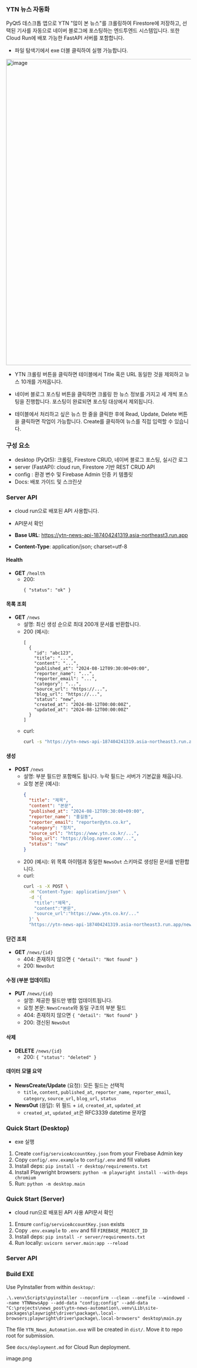 ### YTN 뉴스 자동화

PyQt5 데스크톱 앱으로 YTN "많이 본 뉴스"를 크롤링하여 Firestore에 저장하고, 선택된 기사를 자동으로 네이버 블로그에 포스팅하는 엔드투엔드 시스템입니다. 또한 Cloud Run에 배포 가능한 FastAPI 서버를 포함합니다.

- 파일 탐색기에서 exe 더블 클릭하여 실행 가능합니다.
<img width="1198" height="832" alt="image" src="https://github.com/user-attachments/assets/a528f1af-8ed0-4f0b-9b05-afdf1898ba74" />


- YTN 크롤링 버튼을 클릭하면 테이블에서  Title 혹은 URL 동일한 것을 제외하고  뉴스 10개를 가져옵니다.

- 네이버 블로그 포스팅 버튼을 클릭하면 크롤링 한 뉴스 정보를 가지고 세 개씩 포스팅을 진행합니다. 포스팅이 완료되면 포스팅 대상에서 제외됩니다.

- 테이블에서 처리하고 싶은 뉴스 한 줄을 클릭한 후에 Read, Update, Delete 버튼을 클릭하면 작업이 가능합니다. Create를 클릭하여 뉴스를 직접 입력할 수 있습니다.



### 구성 요소
- desktop (PyQt5): 크롤링, Firestore CRUD, 네이버 블로그 포스팅, 실시간 로그
- server (FastAPI): cloud run, Firestore 기반 REST CRUD API
- config : 환경 변수 및 Firebase Admin 인증 키 템플릿
- Docs: 배포 가이드 및 스크린샷


###  Server API

- cloud run으로 배포된 API 사용합니다.
- API문서 확인

- **Base URL**: https://ytn-news-api-187404241319.asia-northeast3.run.app
- **Content-Type**: application/json; charset=utf-8

#### Health
- **GET** `/health`
  - 200:
    ```
    { "status": "ok" }
    ```

#### 목록 조회
- **GET** `/news`
  - 설명: 최신 생성 순으로 최대 200개 문서를 반환합니다.
  - 200 (예시):
    ```
    [
      {
        "id": "abc123",
        "title": "...",
        "content": "...",
        "published_at": "2024-08-12T09:30:00+09:00",
        "reporter_name": "...",
        "reporter_email": "...",
        "category": "...",
        "source_url": "https://...",
        "blog_url": "https://...",
        "status": "new",
        "created_at": "2024-08-12T00:00:00Z",
        "updated_at": "2024-08-12T00:00:00Z"
      }
    ]
    ```
  - curl:
    ```bash
    curl -s "https://ytn-news-api-187404241319.asia-northeast3.run.app/news"
    ```

#### 생성
- **POST** `/news`
  - 설명: 부분 필드만 포함해도 됩니다. 누락 필드는 서버가 기본값을 채웁니다.
  - 요청 본문 (예시):
    ```json
    {
      "title": "제목",
      "content": "본문",
      "published_at": "2024-08-12T09:30:00+09:00",
      "reporter_name": "홍길동",
      "reporter_email": "reporter@ytn.co.kr",
      "category": "정치",
      "source_url": "https://www.ytn.co.kr/...",
      "blog_url": "https://blog.naver.com/...",
      "status": "new"
    }
    ```
  - 200 (예시): 위 목록 아이템과 동일한 `NewsOut` 스키마로 생성된 문서를 반환합니다.
  - curl:
    ```bash
    curl -s -X POST \
      -H "Content-Type: application/json" \
      -d '{
        "title":"제목",
        "content":"본문",
        "source_url":"https://www.ytn.co.kr/..."
      }' \
      "https://ytn-news-api-187404241319.asia-northeast3.run.app/news"
    ```

#### 단건 조회
- **GET** `/news/{id}`
  - 404: 존재하지 않으면 `{ "detail": "Not found" }`
  - 200: `NewsOut`

#### 수정 (부분 업데이트)
- **PUT** `/news/{id}`
  - 설명: 제공한 필드만 병합 업데이트됩니다.
  - 요청 본문: `NewsCreate`와 동일 구조의 부분 필드
  - 404: 존재하지 않으면 `{ "detail": "Not found" }`
  - 200: 갱신된 `NewsOut`

#### 삭제
- **DELETE** `/news/{id}`
  - 200: `{ "status": "deleted" }`

#### 데이터 모델 요약
- **NewsCreate/Update** (요청): 모든 필드는 선택적
  - `title`, `content`, `published_at`, `reporter_name`, `reporter_email`, `category`, `source_url`, `blog_url`, `status`
- **NewsOut** (응답): 위 필드 + `id`, `created_at`, `updated_at`
  - `created_at`, `updated_at`은 RFC3339 datetime 문자열





### Quick Start (Desktop)
- exe 실행 

1) Create `config/serviceAccountKey.json` from your Firebase Admin key
2) Copy `config/.env.example` to `config/.env` and fill values
3) Install deps: `pip install -r desktop/requirements.txt`
4) Install Playwright browsers: `python -m playwright install --with-deps chromium`
5) Run: `python -m desktop.main`

### Quick Start (Server)
- cloud run으로 배포된 API 사용  API문서 확인

1) Ensure `config/serviceAccountKey.json` exists
2) Copy `.env.example` to `.env` and fill `FIREBASE_PROJECT_ID`
3) Install deps: `pip install -r server/requirements.txt`
4) Run locally: `uvicorn server.main:app --reload`

### Server API

### Build EXE
Use PyInstaller from within `desktop/`:
```
.\.venv\Scripts\pyinstaller --noconfirm --clean --onefile --windowed --name YTNNewsApp --add-data "config;config" --add-data "C:\projects\news_post\ytn-news-automation\.venv\Lib\site-packages\playwright\driver\package\.local-browsers;playwright\driver\package\.local-browsers" desktop\main.py
```
The file `YTN_News_Automation.exe` will be created in `dist/`. Move it to repo root for submission.

See `docs/deployment.md` for Cloud Run deployment.


image.png
